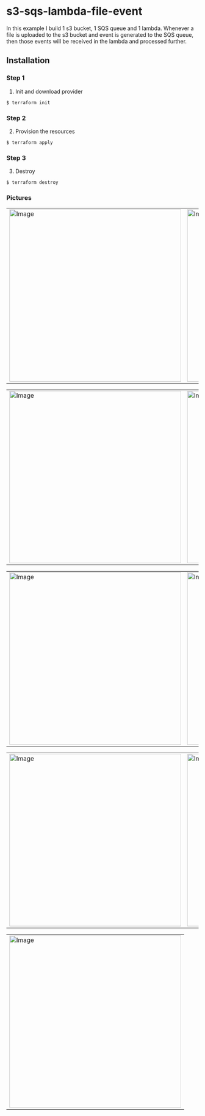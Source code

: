 # s3-sqs-lambda-file-event

In this example I build 1 s3 bucket, 1 SQS queue and 1 lambda. Whenever a file is uploaded to the s3 bucket and event is generated to the SQS queue, then those events will be received in the lambda and processed further.

## Installation

### Step 1
1. Init and download provider
```
$ terraform init
```

### Step 2
2. Provision the resources
```
$ terraform apply
```

### Step 3
3. Destroy
```
$ terraform destroy
```




### Pictures
<table style="width:100%">
  <tr>
    <td>
  	<img width="450" alt="Image" src="https://user-images.githubusercontent.com/56041525/218275277-0ed7def1-3def-4714-ba5f-78b9b5248c33.png">
    </td>
    <td>
  	<img width="450" alt="Image" src="https://user-images.githubusercontent.com/56041525/218275283-09998ffb-e886-41ac-a1ae-d71d0cfc1f93.png">
    </td>
  </tr>
</table>


<table style="width:100%">
  <tr>
    <td>
  	<img width="450" alt="Image" src="https://user-images.githubusercontent.com/56041525/218275290-d8e8f228-3717-42b6-a8c9-da3915ba20db.png">
    </td>
    <td>
  	<img width="450" alt="Image" src="https://user-images.githubusercontent.com/56041525/218275293-382a3f7d-5724-49e3-921c-a4206c80ac11.png">
    </td>
  </tr>
</table>


<table style="width:100%">
  <tr>
    <td>
  	<img width="450" alt="Image" src="https://user-images.githubusercontent.com/56041525/218275299-ba242e00-cf85-4617-a49f-042788b60e09.png">
    </td>
    <td>
  	<img width="450" alt="Image" src="https://user-images.githubusercontent.com/56041525/218275317-e7f407de-bcb3-41ca-94b2-3a6d7f64604a.png">
    </td>
  </tr>
</table>


<table style="width:100%">
  <tr>
    <td>
  	<img width="450" alt="Image" src="https://user-images.githubusercontent.com/56041525/218275306-39225d5e-3aea-499b-934d-b5e5f557e456.png">
    </td>
    <td>
  	<img width="450" alt="Image" src="https://user-images.githubusercontent.com/56041525/218275311-95b97566-ef20-44a4-af9c-f79ff0e15a5d.png">
    </td>
  </tr>
</table>


<table style="width:100%">
  <tr>
    <td>
  	<img width="450" alt="Image" src="https://user-images.githubusercontent.com/56041525/218275306-39225d5e-3aea-499b-934d-b5e5f557e456.png">
    </td>
  </tr>
</table>
